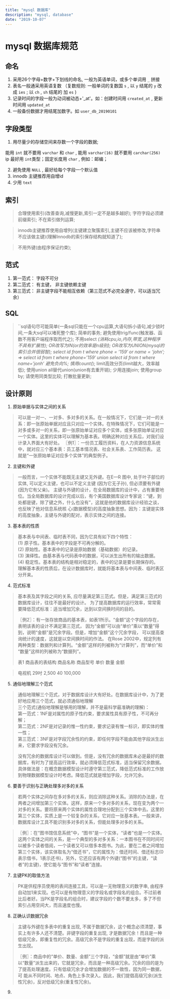 ```yaml
---
title: "mysql 数据库"
description: "mysql, database"
date: "2019-10-07"
---
```



# mysql 数据库规范

<a name="jXAIz"></a>
## 命名
1. 采用26个字母+数字+下划线的命名, 一般为英语单词，或多个单词用 `_`  拼接
1. 表名一般通采用英语复数 （复数规则: 一般单词的复数国 `s` , 以 `y` 结尾的 `y` 改成 `ies` ; 以 `ch` , `sh` 结尾的 加 `es`  )
1. 记录时间的字段一般为动词被动态+'_at'。如：创建时间用 `created_at` , 更新时间用 `updated_at` <br />
1. 一般备份数据才用结尾加数字。如 `user_db_20190101`
<a name="jCbNU"></a>
## 字段类型

1. 用尽量少的存储空间来存数一个字段的数据;

能用 `int` 就不要用 `varchar` 和 `char` , 能用 `varchar(16)` 就不要用 `carchar(256)` ip 最好用 `int`类型；固定长度用 `char` , 例如：邮编；

2. 避免使用 `NULL` , 最好给每个字段一个默认值<br />
2. innodb 主键推荐用自增id
2. 少用 `text`
<a name="vaIwu"></a>
## 索引
> 合理使用索引(改善查询,减慢更新,索引一定不是越多越好);
> 字符字段必须建前缀索引;
> 不在索引做列运算;

> innodb主键推荐使用自增列(主键建立聚簇索引,主键不应该被修改,字符串不应该做主键)(理解Innodb的索引保存结构就知道了);

> 不用外键(由程序保证约束);

<a name="THKsj"></a>
## 范式

1. 第一范式： 字段不可分
1. 第二范式： 有主键， 非主键依赖主键
1. 第三范式： 非主键字段不能相互依赖（第三范式不必完全遵守，可以适当冗余）

<a name="s3N5U"></a>
## SQL
> ``sql语句尽可能简单(一条sql只能在一个cpu运算,大语句拆小语句,减少锁时间,一条大sql可以堵死整个库);
>         简单的事务;
>         避免使用trig/func(触发器、函数不用客户端程序取而代之);
>         不用select *(消耗cpu,io,内存,带宽,这种程序不具有扩展性);
>         OR改写为IN(or的效率是n级别);
>         OR改写为UNION(mysql的索引合并很弱智);
>             select id from t where phone = ’159′ or name = ‘john’;
>             =>
>             select id from t where phone=’159′
>             union
>             select id from t where name=’jonh’
>         避免负向%;
>         慎用count(*);
>         limit高效分页(limit越大，效率越低);
>         使用union all替代union(union有去重开销);
>         少用连接join;
>         使用group by;
>         请使用同类型比较;
>         打散批量更新;


<a name="LM8uS"></a>
## 设计原则

1. 原始单据与实体之间的关系
> 可以是一对一、一对多、多对多的关系。在一般情况下，它们是一对一的关系：即一张原始单据对应且只对应一个实体。在特殊情况下，它们可能是一对多或多对一的关系，即一张原始单证对应多个实体，或多张原始单证对应一个实体。这里的实体可以理解为基本表。明确这种对应关系后，对我们设计录入界面大有好处。  〖例1〗：一份员工履历资料，在人力资源信息系统中，就对应三个基本表：员工基本情况表、社会关系表、工作简历表。        这就是“一张原始单证对应多个实体”的典型例子。

2. 主键和外键
> 一般而言，一个实体不能既无主键又无外键。在E—R 图中, 处于叶子部位的实体, 可以定义主键，也可以不定义主键 (因为它无子孙), 但必须要有外键(因为它有父亲)。 主键与外键的设计，在全局数据库的设计中，占有重要地位。当全局数据库的设计完成以后，有个美国数据库设计专家说：“键，到处都是键，除了键之外，什么也没有”，这就是他的数据库设计经验之谈，也反映了他对信息系统核 心(数据模型)的高度抽象思想。因为：主键是实体的高度抽象，主键与外键的配对，表示实体之间的连接。

3. 基本表的性质
> 基本表与中间表、临时表不同，因为它具有如下四个特性：  
> (1) 原子性。基本表中的字段是不可再分解的。  
> (2) 原始性。基本表中的记录是原始数据（基础数据）的记录。  
> (3) 演绎性。由基本表与代码表中的数据，可以派生出所有的输出数据。  
> (4) 稳定性。基本表的结构是相对稳定的，表中的记录是要长期保存的。  
> 理解基本表的性质后，在设计数据库时，就能将基本表与中间表、临时表区分开来。

4. 范式标准
> 基本表及其字段之间的关系, 应尽量满足第三范式。但是，满足第三范式的数据库设计，往往不是最好的设计。 
> 为了提高数据库的运行效率，常常需要降低范式标准：适当增加冗余，达到以空间换时间的目的。 
> 
> 〖例2〗：有一张存放商品的基本表，如表1所示。“金额”这个字段的存在，表明该表的设计不满足第三范式， 
> 因为“金额”可以由“单价”乘以“数量”得到，说明“金额”是冗余字段。但是，增加“金额”这个冗余字段， 
> 可以提高查询统计的速度，这就是以空间换时间的作法。 
> 在Rose 2002中，规定列有两种类型：数据列和计算列。“金额”这样的列被称为“计算列”，而“单价”和 
> “数量”这样的列被称为“数据列”。 
> 
> 表1 商品表的表结构 
> 商品名称 商品型号 单价 数量      金额 

> 电视机    29吋     2,500    40 100,000

5. 通俗地理解三个范式<br />
> 通俗地理解三个范式，对于数据库设计大有好处。在数据库设计中，为了更好地应用三个范式，就必须通俗地理解<br />
三个范式(通俗地理解是够用的理解，并不是最科学最准确的理解)：<br />
第一范式：1NF是对属性的原子性约束，要求属性具有原子性，不可再分解；<br />
第二范式：2NF是对记录的惟一性约束，要求记录有惟一标识，即实体的惟一性；<br />
第三范式：3NF是对字段冗余性的约束，即任何字段不能由其他字段派生出来，它要求字段没有冗余。
> 
> 没有冗余的数据库设计可以做到。但是，没有冗余的数据库未必是最好的数据库，有时为了提高运行效率，就必须降低范式标准，适当保留冗余数据。具体做法是：在概念数据模型设计时遵守第三范式，降低范式标准的工作放到物理数据模型设计时考虑。降低范式就是增加字段，允许冗余。

6. 要善于识别与正确处理多对多的关系
> 若两个实体之间存在多对多的关系，则应消除这种关系。消除的办法是，在两者之间增加第三个实体。这样，原来一个多对多的关系，现在变为两个一对多的关系。要将原来两个实体的属性合理地分配到三个实体中去。这里的第三个实体，实质上是一个较复杂的关系，它对应一张基本表。一般来讲，数据库设计工具不能识别多对多的关系，但能处理多对多的关系。 

> 

> 〖例〗：在“图书馆信息系统”中，“图书”是一个实体，“读者”也是一个实体。这两个实体之间的关系，是一个典型的多对多关系：一本图书在不同时间可以被多个读者借阅，一个读者又可以借多本图书。为此，要在二者之间增加第三个实体，该实体取名为“借还书”，它的属性为：借还时间、借还标志(0表示借书，1表示还书)，另外，它还应该有两个外键(“图书”的主键，“读者”的主键)，使它能与“图书”和“读者”连接。 

7. 主键PK的取值方法
> PK是供程序员使用的表间连接工具，可以是一无物理意义的数字串, 由程序自动加1来实现。也可以是有物理意义的字段名或字段名的组合。不过前者比后者好。当PK是字段名的组合时，建议字段的个数不要太多，多了不但索引占用空间大，而且速度也慢。

8. 正确认识数据冗余
> 主键与外键在多表中的重复出现, 不属于数据冗余，这个概念必须清楚，事实上有许多人还不清楚。非键字段的重复出现, 才是数据冗余！而且是一种低级冗余，即重复性的冗余。高级冗余不是字段的重复出现，而是字段的派生出现。
> 
> 〖例〗：商品中的“单价、数量、金额”三个字段，“金额”就是由“单价”乘以“数量”派生出来的，它就是冗余，而且是一种高级冗余。冗余的目的是为了提高处理速度。只有低级冗余才会增加数据的不一致性，因为同一数据，可
> 能从不同时间、地点、角色上多次录入。因此，我们提倡高级冗余(派生性冗余)，反对低级冗余(重复性冗余)。

9. <br />
